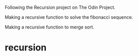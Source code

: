 Following the Recursion project on The Odin Project.

Making a recursive function to solve the fibonacci sequence.

Making a recursive function to merge sort.

# recursion

